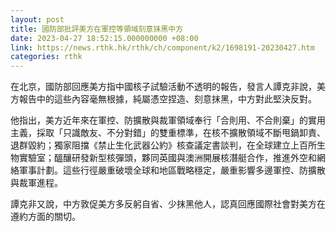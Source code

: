 ```yaml
---
layout: post
title: 國防部批評美方在軍控等領域刻意抹黑中方
date: 2023-04-27 18:52:15.000000000 +08:00
link: https://news.rthk.hk/rthk/ch/component/k2/1698191-20230427.htm
categories: rthk
---
```


在北京，國防部回應美方指中國核子試驗活動不透明的報告，發言人譚克非說，美方報告中的這些內容毫無根據，純屬憑空捏造、刻意抹黑，中方對此堅決反對。

他指出，美方近年來在軍控、防擴散與裁軍領域奉行「合則用、不合則棄」的實用主義，採取「只識敵友、不分對錯」的雙重標準，在核不擴散領域不斷甩鍋卸責、退群毀約；獨家阻擋《禁止生化武器公約》核查議定書談判，在全球建立上百所生物實驗室；醞釀研發新型核彈頭，夥同英國與澳洲開展核潛艇合作，推進外空和網絡軍事計劃。這些行徑嚴重破壞全球和地區戰略穩定，嚴重影響多邊軍控、防擴散與裁軍進程。

譚克非又說，中方敦促美方多反躬自省、少抹黑他人，認真回應國際社會對美方在遵約方面的關切。
